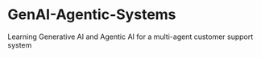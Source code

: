 # GenAI-Agentic-Systems
Learning Generative AI and Agentic AI for a multi-agent customer support system
